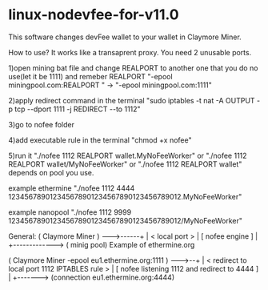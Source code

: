 # linux-nodevfee-for-v11.0

This software changes devFee wallet to your wallet in Claymore Miner.

How to use?
It works like a transaprent proxy.
You need 2 unusable ports.

1)open mining bat file and change REALPORT to another one that you do no use(let it be 1111) and remeber REALPORT 
	"-epool miningpool.com:REALPORT " -> "-epool miningpool.com:1111"

2)apply redirect command in the terminal "sudo iptables -t nat -A OUTPUT -p tcp --dport 1111 -j REDIRECT --to 1112"

3)go to nofee folder

4)add executable rule in the terminal "chmod +x nofee"

5)run it "./nofee 1112 REALPORT wallet.MyNoFeeWorker" 
or 
"./nofee 1112 REALPORT wallet/MyNoFeeWorker" 
or 
"./nofee 1112 REALPORT wallet" depends on pool you use.


example ethermine "./nofee 1112 4444 123456789012345678901234567890123456789012.MyNoFeeWorker" 

example nanopool "./nofee 1112 9999 123456789012345678901234567890123456789012/MyNoFeeWorker"




General:
 ( Claymore Miner )   --->------+
                                |
                          < local port >
                                |
                         [ nofee engine ]
                                |
                                +-------------> ( minig pool)
Example of ethermine.org

 ( Claymore Miner -epool eu1.ethermine.org:1111 ) --->--+
						        |
				< redirect to local port 1112 IPTABLES rule >
							|
				 [ nofee listening 1112 and redirect to 4444 ]
							|
							+-------> (connection eu1.ethermine.org:4444)
